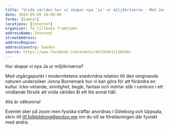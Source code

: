 ```yaml
---
title: "Vrida världen hur vi skapar nya 'ja' ur miljökriserna - Med Jonna Bornemark"
date: 2024-05-09 18:00:00
forms: [Samtal]
locations: [Internet]
organizer: Ta tillbaka framtiden
addressName: Internet
streetAddress: 
addressRegion: 
addressCountry: Sweden
source: https://www.facebook.com/events/447264411136548/
---
```

Hur skapar vi nya Ja ur miljökriserna? 

Med utgångspunkt i modernitetens snedvridna relation till den omgivande naturen undersöker Jonna Bornemark hur vi kan göra för att förändra en kultur. Icke-vetande, sinnlighet, begär, fantasi och mörtar står i centrum i ett vindlande försök att vrida världen åt ett lite annat håll.

Alla är välkomna! 

Eventet sker på zoom men fysiska träffar anordnas i Göteborg och Uppsala, skriv till ttf.folkbildning@proton.me om du vill se föreläsningen där fysiskt med andra. 
